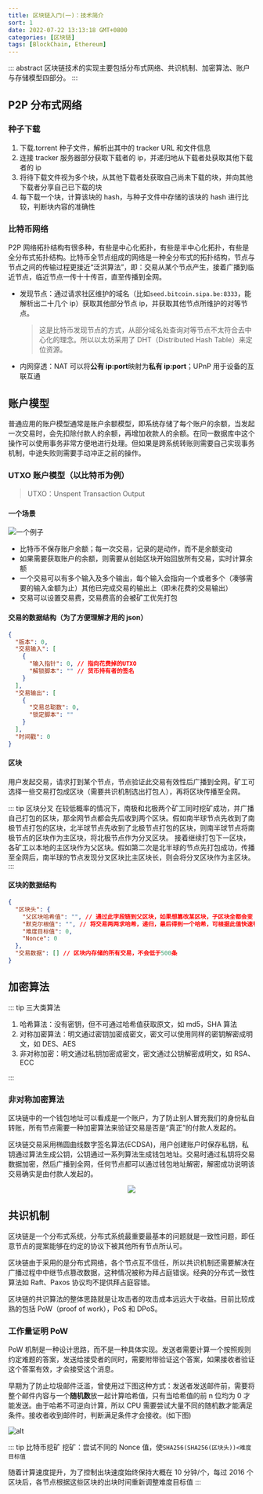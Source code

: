 ```yaml
---
title: 区块链入门(一)：技术简介
sort: 1
date: 2022-07-22 13:13:18 GMT+0800
categories: [区块链]
tags: [BlockChain, Ethereum]
---
```


::: abstract
区块链技术的实现主要包括分布式网络、共识机制、加密算法、账户与存储模型四部分。
:::

<!-- more -->

## P2P 分布式网络

### 种子下载

1. 下载.torrent 种子文件，解析出其中的 tracker URL 和文件信息
2. 连接 tracker 服务器部分获取下载者的 ip，并递归地从下载者处获取其他下载者的 ip
3. 将待下载文件视为多个块，从其他下载者处获取自己尚未下载的块，并向其他下载者分享自己已下载的块
4. 每下载一个块，计算该块的 hash，与种子文件中存储的该块的 hash 进行比较，判断块内容的准确性

### 比特币网络

P2P 网络拓扑结构有很多种，有些是中心化拓扑，有些是半中心化拓扑，有些是全分布式拓扑结构。比特币全节点组成的网络是一种全分布式的拓扑结构，节点与节点之间的传输过程更接近“泛洪算法”，即：交易从某个节点产生，接着广播到临近节点，临近节点一传十十传百，直至传播到全网。

- 发现节点：通过请求社区维护的域名（比如`seed.bitcoin.sipa.be:8333`，能解析出二十几个 ip）获取其他部分节点 ip，并获取其他节点所维护的对等节点。
  > 这是比特币发现节点的方式，从部分域名处查询对等节点不太符合去中心化的理念。所以以太坊采用了 DHT（Distributed Hash Table）来定位资源。
- 内网穿透：NAT 可以将**公有 ip:port**映射为**私有 ip:port**；UPnP 用于设备的互联互通

## 账户模型

普通应用的账户模型通常是账户余额模型，即系统存储了每个账户的余额，当发起一次交易时，会先扣除付款人的余额，再增加收款人的余额。在同一数据库中这个操作可以使用事务非常方便地进行处理。但如果是跨系统转账则需要自己实现事务机制，中途失败则需要手动冲正之前的操作。

### UTXO 账户模型（以比特币为例）

> UTXO：Unspent Transaction Output

#### 一个场景

![一个例子](https://cdn.jsdelivr.net/gh/Urie96/images/20220722132443.jpg)

- 比特币不保存账户余额；每一次交易，记录的是动作，而不是余额变动
- 如果需要获取账户的余额，则需要从创始区块开始回放所有交易，实时计算余额
- 一个交易可以有多个输入及多个输出，每个输入会指向一个或者多个（凑够需要的输入金额为止）其他已完成交易的输出上（即未花费的交易输出）
- 交易可以设置交易费，交易费高的会被矿工优先打包

#### 交易的数据结构（为了方便理解才用的 json）

```json
{
  "版本": 0,
  "交易输入": [
    {
      "输入指针": 0, // 指向花费掉的UTXO
      "解锁脚本": "" // 货币持有者的签名
    }
  ],
  "交易输出": [
    {
      "交易总聪数": 0,
      "锁定脚本": ""
    }
  ],
  "时间戳": 0
}
```

#### 区块

用户发起交易，请求打到某个节点，节点验证此交易有效性后广播到全网。矿工可选择一些交易打包成区块（需要共识机制选出打包人），再将区块传播至全网。

::: tip 区块分叉
在较低概率的情况下，南极和北极两个矿工同时挖矿成功，并广播自己打包的区块，那全网节点都会先后收到两个区块。假如南半球节点先收到了南极节点打包的区块，北半球节点先收到了北极节点打包的区块，则南半球节点将南极节点的区块作为主区块，将北极节点作为分叉区块。
接着继续打包下一区块，各矿工以本地的主区块作为父区块。假如第二次是北半球的节点先打包成功，传播至全网后，南半球的节点发现分叉区块比主区块长，则会将分叉区块作为主区块。
:::

#### 区块的数据结构

```json
{
  "区块头": {
    "父区块哈希值": "", // 通过此字段链到父区块，如果想篡改某区块，子区块全都会变
    "默克尔根值": "", // 将交易两两求哈希，递归，最后得到一个哈希，可根据此值快速判断该区块是否包含某区块
    "难度目标值": 0,
    "Nonce": 0
  },
  "交易数据": [] // 区块内存储的所有交易，不会低于500条
}
```

## 加密算法

::: tip 三大类算法

1. 哈希算法：没有密钥，但不可通过哈希值获取原文，如 md5，SHA 算法
2. 对称加密算法：明文通过密钥加密成密文，密文可以使用同样的密钥解密成明文，如 DES、AES
3. 非对称加密：明文通过私钥加密成密文，密文通过公钥解密成明文，如 RSA、ECC

:::

### 非对称加密算法

区块链中的一个钱包地址可以看成是一个账户，为了防止别人冒充我们的身份私自转账，所有节点需要一种加密算法来验证交易是否是“真正”的付款人发起的。

区块链交易采用椭圆曲线数字签名算法(ECDSA)，用户创建账户时保存私钥，私钥通过算法生成公钥，公钥通过一系列算法生成钱包地址。交易时通过私钥将交易数据加密，然后广播到全网，任何节点都可以通过钱包地址解密，解密成功说明该交易确实是由付款人发起的。

<div align=center>
<img src="https://cdn.jsdelivr.net/gh/Urie96/images/20220722134427.jpg"/>
</div>

## 共识机制

区块链是一个分布式系统，分布式系统最重要最基本的问题就是一致性问题，即任意节点的提案能够在约定的协议下被其他所有节点所认可。

区块链由于采用的是分布式网络，各个节点互不信任，所以共识机制还需要解决在广播过程中中继节点篡改数据，这种情况被称为拜占庭错误。经典的分布式一致性算法如 Raft、Paxos 协议均不提供拜占庭容错。

区块链的共识算法的整体思路就是让攻击者的攻击成本远远大于收益。目前比较成熟的包括 PoW（proof of work），PoS 和 DPoS。

### 工作量证明 PoW

PoW 机制是一种设计思路，而不是一种具体实现。发送者需要计算一个按照规则约定难题的答案，发送给接受者的同时，需要附带验证这个答案，如果接收者验证这个答案有效，才会接受这个消息。

早期为了防止垃圾邮件泛滥，曾使用过下图这种方式：发送者发送邮件前，需要将整个邮件内容与一个**随机数**放一起计算哈希值，只有当哈希值的前 n 位均为 0 才能发送。由于哈希不可逆向计算，所以 CPU 需要尝试大量不同的随机数才能满足条件。接收者收到邮件时，判断满足条件才会接收。(如下图)

![alt](https://cdn.jsdelivr.net/gh/Urie96/images/20220722134808.jpg)

::: tip 比特币挖矿
挖矿：尝试不同的 Nonce 值，使`SHA256(SHA256(区块头))<难度目标值`

随着计算速度提升，为了控制出块速度始终保持大概在 10 分钟/个，每过 2016 个区块后，各节点根据这些区块的出块时间重新调整难度目标值
:::
